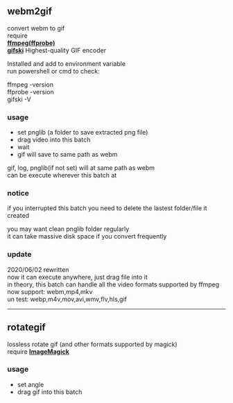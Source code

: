 ## webm2gif
convert webm to gif  
require  
[**ffmpeg(ffprobe)**](https://ffmpeg.zeranoe.com/builds/)  
[**gifski**](https://gif.ski/) Highest-quality GIF encoder  


Installed and add to environment variable  
run powershell or cmd to check:  

ffmpeg -version  
ffprobe -version  
gifski -V  

### usage
* set pnglib (a folder to save extracted png file)
* drag video into this batch
* wait
* gif will save to same path as webm

gif, log, pnglib(if not set) will at same path as webm  
can be execute wherever this batch at

### notice
if you interrupted this batch 
you need to delete the lastest folder/file it created  

you may want clean pnglib folder regularly  
it can take massive disk space if you convert frequently  

### update
2020/06/02 rewritten  
now it can execute anywhere, just drag file into it  
in theory, this batch can handle all the video formats supported by ffmpeg  
now support: webm,mp4,mkv  
un test: webp,m4v,mov,avi,wmv,flv,hls,gif

---

## rotategif
lossless rotate gif (and other formats supported by magick)  
require [**ImageMagick**](https://imagemagick.org/script/download.php)

### usage
* set angle
* drag gif into this batch

